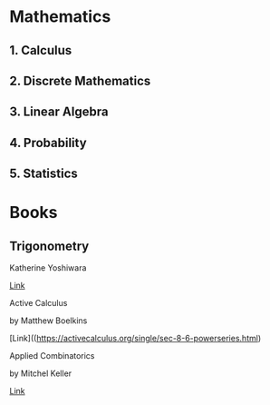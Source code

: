 # Mathematics

## 1. Calculus
## 2. Discrete Mathematics
## 3. Linear Algebra
## 4. Probability
## 5. Statistics




# Books

## Trigonometry

Katherine Yoshiwara

[Link](https://yoshiwarabooks.org/trig/)

Active Calculus

by Matthew Boelkins

[Link]((https://activecalculus.org/single/sec-8-6-powerseries.html)


Applied Combinatorics

by Mitchel Keller

[Link](https://open.umn.edu/opentextbooks/textbooks/applied-combinatorics)
